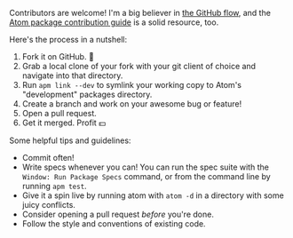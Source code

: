 Contributors are welcome! I'm a big believer in [the GitHub flow](http://guides.github.com/overviews/flow/), and the [Atom package contribution guide](https://atom.io/docs/latest/contributing) is a solid resource, too.

Here's the process in a nutshell:

 1. Fork it on GitHub. :fork_and_knife:
 2. Grab a local clone of your fork with your git client of choice and navigate into that directory.
 3. Run `apm link --dev` to symlink your working copy to Atom's "development" packages directory.
 4. Create a branch and work on your awesome bug or feature!
 5. Open a pull request.
 6. Get it merged. Profit :dollar:

Some helpful tips and guidelines:

 * Commit often!
 * Write specs whenever you can! You can run the spec suite with the `Window: Run Package Specs` command, or from the command line by running `apm test`.
 * Give it a spin live by running atom with `atom -d` in a directory with some juicy conflicts.
 * Consider opening a pull request *before* you're done.
 * Follow the style and conventions of existing code.
